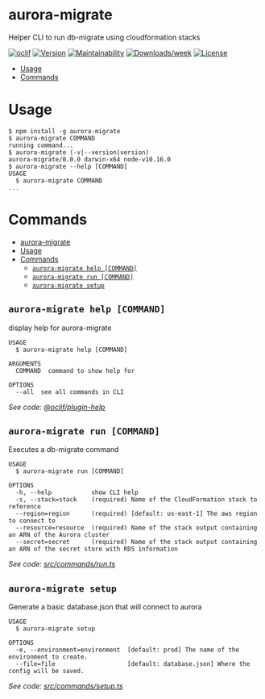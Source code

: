 aurora-migrate
==============

Helper CLI to run db-migrate using cloudformation stacks

[![oclif](https://img.shields.io/badge/cli-oclif-brightgreen.svg)](https://oclif.io)
[![Version](https://img.shields.io/npm/v/aurora-migrate.svg)](https://npmjs.org/package/aurora-migrate)
[![Maintainability](https://api.codeclimate.com/v1/badges/59cee2af627f803aa839/maintainability)](https://codeclimate.com/github/drg-adaptive/aurora-migrate/maintainability)
[![Downloads/week](https://img.shields.io/npm/dw/aurora-migrate.svg)](https://npmjs.org/package/aurora-migrate)
[![License](https://img.shields.io/npm/l/aurora-migrate.svg)](https://github.com/drg-adaptive/aurora-migrate/blob/master/package.json)

<!-- toc -->
* [Usage](#usage)
* [Commands](#commands)
<!-- tocstop -->
# Usage
<!-- usage -->
```sh-session
$ npm install -g aurora-migrate
$ aurora-migrate COMMAND
running command...
$ aurora-migrate (-v|--version|version)
aurora-migrate/0.0.0 darwin-x64 node-v10.16.0
$ aurora-migrate --help [COMMAND]
USAGE
  $ aurora-migrate COMMAND
...
```
<!-- usagestop -->
# Commands
<!-- commands -->
- [aurora-migrate](#aurora-migrate)
- [Usage](#usage)
- [Commands](#commands)
  - [`aurora-migrate help [COMMAND]`](#aurora-migrate-help-command)
  - [`aurora-migrate run [COMMAND]`](#aurora-migrate-run-command)
  - [`aurora-migrate setup`](#aurora-migrate-setup)

## `aurora-migrate help [COMMAND]`

display help for aurora-migrate

```
USAGE
  $ aurora-migrate help [COMMAND]

ARGUMENTS
  COMMAND  command to show help for

OPTIONS
  --all  see all commands in CLI
```

_See code: [@oclif/plugin-help](https://github.com/oclif/plugin-help/blob/v2.2.0/src/commands/help.ts)_

## `aurora-migrate run [COMMAND]`

Executes a db-migrate command

```
USAGE
  $ aurora-migrate run [COMMAND]

OPTIONS
  -h, --help           show CLI help
  -s, --stack=stack    (required) Name of the CloudFormation stack to reference
  --region=region      (required) [default: us-east-1] The aws region to connect to
  --resource=resource  (required) Name of the stack output containing an ARN of the Aurora cluster
  --secret=secret      (required) Name of the stack output containing an ARN of the secret store with RDS information
```

_See code: [src/commands/run.ts](https://github.com/drg-adaptive/aurora-migrate/blob/v0.0.0/src/commands/run.ts)_

## `aurora-migrate setup`

Generate a basic database.json that will connect to aurora

```
USAGE
  $ aurora-migrate setup

OPTIONS
  -e, --environment=environment  [default: prod] The name of the environment to create.
  --file=file                    [default: database.json] Where the config will be saved.
```

_See code: [src/commands/setup.ts](https://github.com/drg-adaptive/aurora-migrate/blob/v0.0.0/src/commands/setup.ts)_
<!-- commandsstop -->
